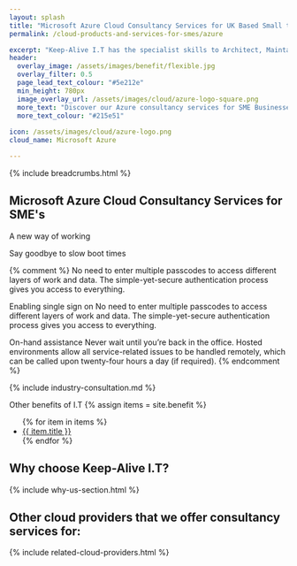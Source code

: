 ```yaml
---
layout: splash 
title: "Microsoft Azure Cloud Consultancy Services for UK Based Small to Medium-sized Enterprise Businesses (SMEs)"
permalink: /cloud-products-and-services-for-smes/azure

excerpt: "Keep-Alive I.T has the specialist skills to Architect, Maintain, and Manage complex, performant, and cost effective Cloud workloads on Azure Cloud. By hiring Keep-Alive I.T to implement or manage Azure Cloud Services on behalf of your enterprise, a significant improvement of I.T Operations can be achieved across individual departments, or even an entire organisation."
header:
  overlay_image: /assets/images/benefit/flexible.jpg
  overlay_filter: 0.5 
  page_lead_text_colour: "#5e212e"
  min_height: 780px
  image_overlay_url: /assets/images/cloud/azure-logo-square.png 
  more_text: "Discover our Azure consultancy services for SME Businesses"
  more_text_colour: "#215e51"
  
icon: /assets/images/cloud/azure-logo.png
cloud_name: Microsoft Azure

---
```


{% include breadcrumbs.html %}

## <i class="fas fa-cloud page-title-icon" aria-hidden="true"></i> Microsoft Azure Cloud Consultancy Services for SME's


A new way of working 


Say goodbye to slow boot times

{% comment %}
No need to enter multiple passcodes to access different layers of work and data. The simple-yet-secure authentication process gives you access to everything.


Enabling single sign on
No need to enter multiple passcodes to access different layers of work and data. The simple-yet-secure authentication process gives you access to everything.

On-hand assistance
Never wait until you’re back in the office. Hosted environments allow all service-related issues to be handled remotely, which can be called upon twenty-four hours a day (if required).
{% endcomment %}

{% include industry-consultation.md %}


Other benefits of I.T
{% assign items = site.benefit %}
<ul class="">
    {% for item in items %}
        <li><a href="{{ item.url }}">{{ item.title }}</a></li>
    {% endfor %}
</ul>

## Why choose Keep-Alive I.T?
{% include why-us-section.html %}

## Other cloud providers that we offer consultancy services for:
{% include related-cloud-providers.html %}